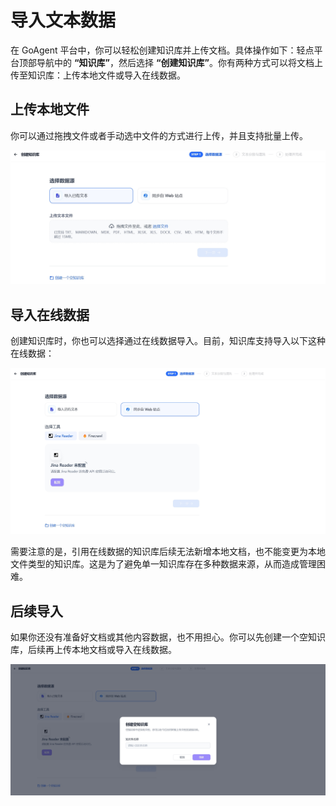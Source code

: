# 导入文本数据

在 GoAgent 平台中，你可以轻松创建知识库并上传文档。具体操作如下：轻点平台顶部导航中的 **“知识库”**，然后选择 **“创建知识库”**。你有两种方式可以将文档上传至知识库：上传本地文件或导入在线数据。

## 上传本地文件
你可以通过拖拽文件或者手动选中文件的方式进行上传，并且支持批量上传。

![创建知识库](../../../../public/async-from-text1.png)

## 导入在线数据
创建知识库时，你也可以选择通过在线数据导入。目前，知识库支持导入以下这种在线数据：

![从网站同步](../../../../public/async-from-text2.png)

需要注意的是，引用在线数据的知识库后续无法新增本地文档，也不能变更为本地文件类型的知识库。这是为了避免单一知识库存在多种数据来源，从而造成管理困难。

## 后续导入
如果你还没有准备好文档或其他内容数据，也不用担心。你可以先创建一个空知识库，后续再上传本地文档或导入在线数据。

![从网站同步](../../../../public/async-from-text3.png)